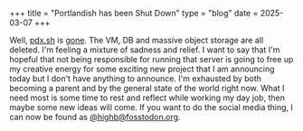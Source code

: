 +++
title = "Portlandish has been Shut Down"
type = "blog"
date = 2025-03-07
+++

Well, [pdx.sh](https://pdx.sh) is [gone](https://blog.bmh.io/posts/2024-12-06-portlandish-shutting-down/). The VM, DB and massive object storage are all deleted. I'm feeling a mixture of sadness and relief. I want to say that I'm hopeful that not being responsible for running that server is going to free up my creative energy for some exciting new project that I am announcing today but I don't have anything to announce. I'm exhausted by both becoming a parent and by the general state of the world right now. What I need most is some time to rest and reflect while working my day job, then maybe some new ideas will come. If you want to do the social media thing, I can now be found as [@highb@fosstodon.org](https://fosstodon.org/@highb).